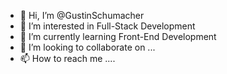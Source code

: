 - 👋 Hi, I’m @GustinSchumacher
- 👀 I’m interested in Full-Stack Development
- 🌱 I’m currently learning Front-End Development 
- 💞️ I’m looking to collaborate on ...
- 📫 How to reach me ....

<!---
GustinSchumacher/GustinSchumacher is a ✨ special ✨ repository because its `README.md` (this file) appears on your GitHub profile.
You can click the Preview link to take a look at your changes.
--->
